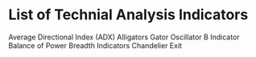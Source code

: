 # List of Technial Analysis Indicators

Average Directional Index (ADX)
Alligators Gator Oscillator
B Indicator
Balance of Power
Breadth Indicators
Chandelier Exit
